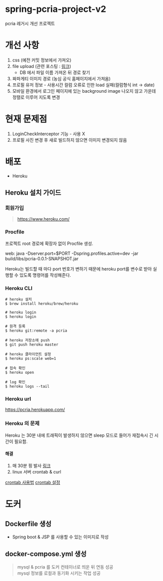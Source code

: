 # spring-pcria-project-v2
pcria 레거시 개선 프로젝트

# 개선 사항

1. css (예전 커밋 정보에서 가져오)
2. file upload (관련 포스팅 : [링크](https://takeknowledge.tistory.com/61))
   - DB 에서 파일 이름 가져온 뒤 경로 찾기
3. 짜파게티 이미지 경로 (농심 공식 홈페이지에서 가져옴)
4. 프로필 유저 정보 - 사용시간 컬럼 오류로 인한 load 실패(컬럼형식 int -> date)
5. 모바일 환경에서 로그인 페이지에 있는 background image 나오지 않고 가운데 정렬로 이루어 지도록 변경

# 현재 문제점

1. LoginCheckInterceptor 기능 - 사용 X
2. 프로필 사진 변경 후 새로 빌드하지 않으면 이미지 변경되지 않음

# 배포

- Heroku

## Heroku 설치 가이드

### 회원가입

> https://www.heroku.com/

### Procfile

프로젝트 root 경로에 확장자 없이 Procfile 생성.

web: java -Dserver.port=$PORT -Dspring.profiles.active=dev -jar build/libs/pcria-0.0.1-SNAPSHOT.jar

Heroku는 빌드할 때 마다 port 번호가 변하기 때문에 heroku port를 변수로 받아 실행할 수 있도록 명령어를 작성해준다.

### Heroku CLI

```shell
# heroku 설치
$ brew install heroku/brew/heroku

# heroku login
$ heroku login

# 원격 등록
$ heroku git:remote -a pcria

# heroku 저장소에 push
$ git push heroku master

# heroku 클라이언트 설정
$ heroku ps:scale web=1

# 접속 확인
$ heroku open

# log 확인
$ heroku logs --tail
```

### Heroku url

https://pcria.herokuapp.com/

### Heroku 의 문제

Heroku 는 30분 내에 트래픽이 발생하지 않으면 sleep 모드로 들어가 재접속시 긴 시간이 필요함.

#### 해결

1. 매 30분 핑 발사 [링크](http://kaffeine.herokuapp.com)
2. linux 서버 crontab & curl 

[crontab 사용법](https://jdm.kr/blog/2)
[crontab 설정](https://m.blog.naver.com/writer0713/221507833658)

# 도커

## Dockerfile 생성

- Spring boot & JSP 를 사용할 수 있는 이미지로 작성

## docker-compose.yml 생성

> mysql & pcria 를 도커 컨테이너로 띄운 뒤 연동 성공 <br>
> mysql 정보를 로컬과 동기화 시키는 작업 성공